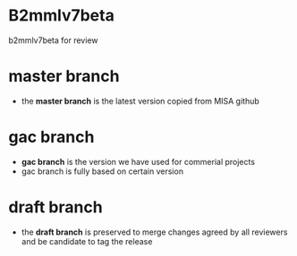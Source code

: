 # B2mmlv7beta

b2mmlv7beta for review

# master branch 

* the __master branch__ is the latest version copied from MISA github 

# gac branch

* __gac branch__ is the version we have used for commerial projects
* gac branch is fully based on certain version

# draft branch

* the __draft branch__ is preserved to merge changes agreed by all reviewers and be candidate to tag the release

